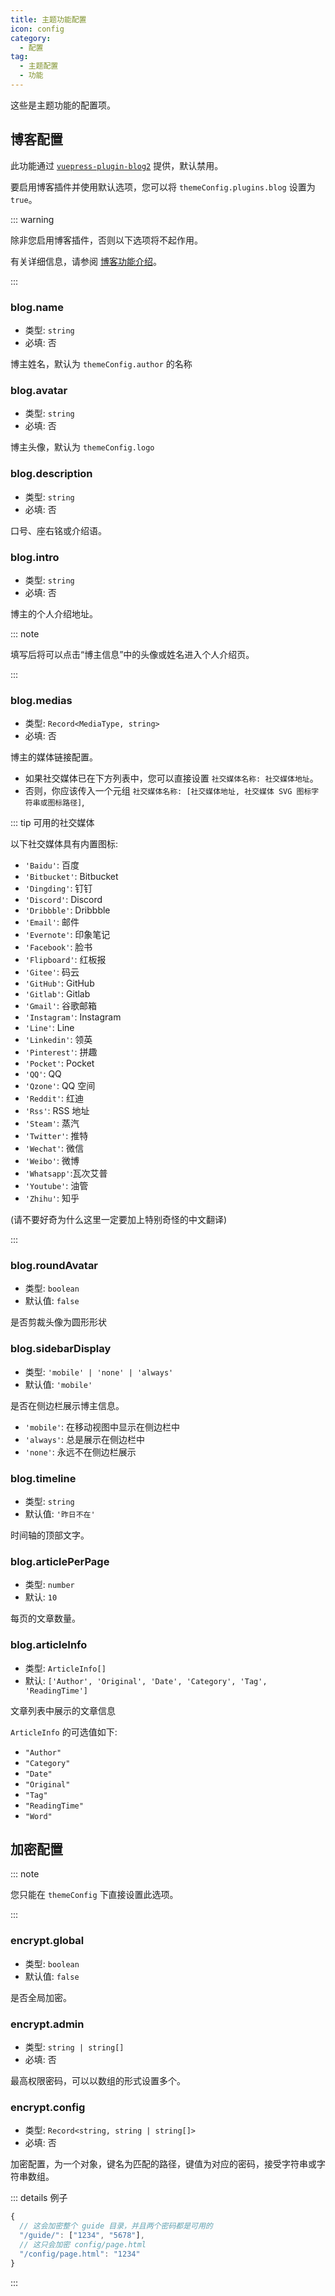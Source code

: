 ```yaml
---
title: 主题功能配置
icon: config
category:
  - 配置
tag:
  - 主题配置
  - 功能
---
```


这些是主题功能的配置项。

## 博客配置

此功能通过 [`vuepress-plugin-blog2`][blog2] 提供，默认禁用。

要启用博客插件并使用默认选项，您可以将 `themeConfig.plugins.blog` 设置为 `true`。

::: warning

除非您启用博客插件，否则以下选项将不起作用。

有关详细信息，请参阅 [博客功能介绍](../../guide/blog/intro.md)。

:::

### blog.name

- 类型: `string`
- 必填: 否

博主姓名，默认为 `themeConfig.author` 的名称

### blog.avatar

- 类型: `string`
- 必填: 否

博主头像，默认为 `themeConfig.logo`

### blog.description

- 类型: `string`
- 必填: 否

口号、座右铭或介绍语。

### blog.intro

- 类型: `string`
- 必填: 否

博主的个人介绍地址。

::: note

填写后将可以点击“博主信息”中的头像或姓名进入个人介绍页。

:::

### blog.medias

- 类型: `Record<MediaType, string>`
- 必填: 否

博主的媒体链接配置。

- 如果社交媒体已在下方列表中，您可以直接设置 `社交媒体名称: 社交媒体地址`。
- 否则，你应该传入一个元组 `社交媒体名称: [社交媒体地址, 社交媒体 SVG 图标字符串或图标路径]`,

::: tip 可用的社交媒体

以下社交媒体具有内置图标:

- `'Baidu'`: 百度
- `'Bitbucket'`: Bitbucket
- `'Dingding'`: 钉钉
- `'Discord'`: Discord
- `'Dribbble'`: Dribbble
- `'Email'`: 邮件
- `'Evernote'`: 印象笔记
- `'Facebook'`: 脸书
- `'Flipboard'`: 红板报
- `'Gitee'`: 码云
- `'GitHub'`: GitHub
- `'Gitlab'`: Gitlab
- `'Gmail'`: 谷歌邮箱
- `'Instagram'`: Instagram
- `'Line'`: Line
- `'Linkedin'`: 领英
- `'Pinterest'`: 拼趣
- `'Pocket'`: Pocket
- `'QQ'`: QQ
- `'Qzone'`: QQ 空间
- `'Reddit'`: 红迪
- `'Rss'`: RSS 地址
- `'Steam'`: 蒸汽
- `'Twitter'`: 推特
- `'Wechat'`: 微信
- `'Weibo'`: 微博
- `'Whatsapp'`:瓦次艾普
- `'Youtube'`: 油管
- `'Zhihu'`: 知乎

(请不要好奇为什么这里一定要加上特别奇怪的中文翻译)

:::

### blog.roundAvatar

- 类型: `boolean`
- 默认值: `false`

是否剪裁头像为圆形形状

### blog.sidebarDisplay

- 类型: `'mobile' | 'none' | 'always'`
- 默认值: `'mobile'`

是否在侧边栏展示博主信息。

- `'mobile'`: 在移动视图中显示在侧边栏中
- `'always'`: 总是展示在侧边栏中
- `'none'`: 永远不在侧边栏展示

### blog.timeline

- 类型: `string`
- 默认值: `'昨日不在'`

时间轴的顶部文字。

### blog.articlePerPage

- 类型: `number`
- 默认: `10`

每页的文章数量。

### blog.articleInfo

- 类型: `ArticleInfo[]`
- 默认: `['Author', 'Original', 'Date', 'Category', 'Tag', 'ReadingTime']`

文章列表中展示的文章信息

`ArticleInfo` 的可选值如下:

- `"Author"`
- `"Category"`
- `"Date"`
- `"Original"`
- `"Tag"`
- `"ReadingTime"`
- `"Word"`

## 加密配置 <Badge text="仅限 Root" type="warning" />

::: note

您只能在 `themeConfig` 下直接设置此选项。

:::

### encrypt.global

- 类型: `boolean`
- 默认值: `false`

是否全局加密。

### encrypt.admin

- 类型: `string | string[]`
- 必填: 否

最高权限密码，可以以数组的形式设置多个。

### encrypt.config

- 类型: `Record<string, string | string[]>`
- 必填: 否

加密配置，为一个对象，键名为匹配的路径，键值为对应的密码，接受字符串或字符串数组。

::: details 例子

```js
{
  // 这会加密整个 guide 目录，并且两个密码都是可用的
  "/guide/": ["1234", "5678"],
  // 这只会加密 config/page.html
  "/config/page.html": "1234"
}
```

:::

[blog2]: https://vuepress-theme-hope.github.io/v2/blog/zh/
